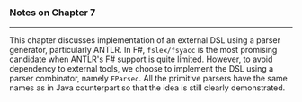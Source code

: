 ### Notes on Chapter 7 ###

---

This chapter discusses implementation of an external DSL using a parser generator, particularly ANTLR. 
In F#, `fslex/fsyacc` is the most promising candidate when ANTLR's F# support is quite limited.
However, to avoid dependency to external tools, we choose to implement the DSL using a parser combinator, namely `FParsec`.
All the primitive parsers have the same names as in Java counterpart so that the idea is still clearly demonstrated.
